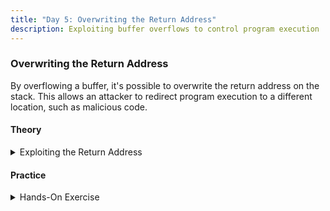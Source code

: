 ```yaml
---
title: "Day 5: Overwriting the Return Address"
description: Exploiting buffer overflows to control program execution
---
```


### Overwriting the Return Address

By overflowing a buffer, it's possible to overwrite the return address on the stack. This allows an attacker to redirect program execution to a different location, such as malicious code.

#### Theory

<details>
<summary>Exploiting the Return Address</summary>

> Objective: Learn how to overwrite the return address to control program execution.

> > Return Address Overwrite Exploitation: [Read Here](https://lightfootlabs.io/resources/Learn-Buffer-Overflows-through-Visuals)

</details>

#### Practice

<details>
<summary>Hands-On Exercise</summary>

> > **Practice on a vulnerable program:** Use a vulnerable program (like a simple buffer overflow example) and GDB to practice overflowing the buffer and overwriting the return address.
> > **Write a simple exploit:** Create a Python script to generate the payload that overwrites the return address with a specific value.
</details>